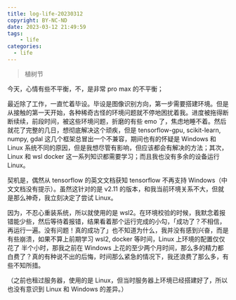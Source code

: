 ```yaml
---
title: log-life-20230312
copyright: BY-NC-ND
date: 2023-03-12 21:49:59
tags:
    - life
categories:
  - life
---
```


> 植树节

今天，心情有些不平衡，不，是非常 pro max 的不平衡；

最近除了工作，一直忙着毕设。毕设是图像识别方向，第一步需要搭建环境。但是从接触的第一天开始，各种稀奇古怪的环境问题就不停地困扰着我。进度被拖得断断续续，前段时间，被这些环境问题，折磨的有些 emo 了，焦虑地睡不着。然后就花了完整的几日，想彻底解决这个顽疾，但是 tensorflow-gpu, scikit-learn, numpy, gdal 这几个框架总冒出一个不兼容，期间也有的怀疑是 Windows 和 Linux 系统不同的原因，但是我想尽管有影响，但应该都会有解决的方法；其次，Linux 和 wsl docker 这一系列知识都需要学习；而且我也没有多余的设备运行 Linux。

契机是，偶然从 tensorflow 的英文文档获知 tensorflow 不再支持 Windows（中文文档没有提示）。虽然这针对的是 v2.11 的版本，和我当前环境关系不大，但就是那么神奇，我立刻决定了尝试 Linux。

因为，不忍心重装系统，所以就使用的是 wsl2。在环境校验的时候，我默念着报错能少些，然后等待着报错，结果看着那个运行完成的小勾，「成功了？不相信，再运行一遍。没有问题！真的成功了」也不知道为什么，我并没有感到兴奋，而是有些崩溃，如果不算上前期学习 wsl2, docker 等时间，Linux 上环境的配置仅仅花了 半个小时，那我之前在 Windows 上花的至少两个月时间，那么多的精力都白费了？真的有种说不出的后悔，时间那么紧急的情况下，我还浪费了那么多，有些不知所措。

（之前也租过服务器，使用的是 Linux，但当时服务器上环境已经搭建好了，所以也没有意识到 Linux 和 Windows 的差异。）

<!--
Copyright © 2023-2024 [cc01cc](https://github.com/cc01cc)

本页面采用 [知识共享署名-非商业性使用 4.0 国际许可协议](http://creativecommons.org/licenses/by-nc/4.0/) 进行许可。

转载请注明原始地址：<https://cc01cc.com/>
-->